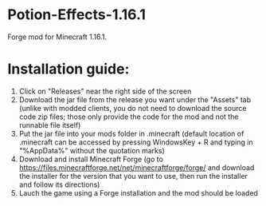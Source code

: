# Potion-Effects-1.16.1

Forge mod for Minecraft 1.16.1.

# Installation guide:

1. Click on "Releases" near the right side of the screen
2. Download the jar file from the release you want under the "Assets" tab (unlike with modded clients, you do not need to download the source code zip files; those only provide the code for the mod and not the runnable file itself)
3. Put the jar file into your mods folder in .minecraft (default location of .minecraft can be accessed by pressing WindowsKey + R and typing in "%AppData%" without the quotation marks)
4. Download and install Minecraft Forge (go to https://files.minecraftforge.net/net/minecraftforge/forge/ and download the installer for the version that you want to use, then run the installer and follow its directions)
5. Lauch the game using a Forge installation and the mod should be loaded
